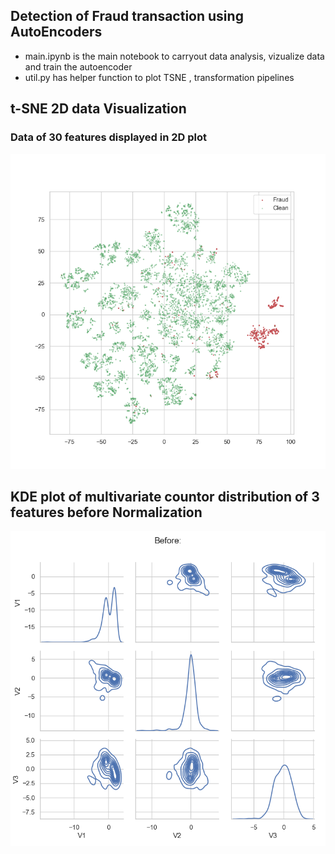 ## Detection of Fraud transaction using AutoEncoders

- main.ipynb is the main notebook to carryout data analysis, vizualize data and train the autoencoder
- util.py has helper function to plot TSNE , transformation pipelines

## t-SNE 2D data Visualization
### Data of 30 features displayed in 2D plot
![alt text](tsne_initial_2d.png)

## KDE plot of multivariate countor distribution of 3 features before Normalization
![alt text](KDE_plot_Before_transformations.png)
